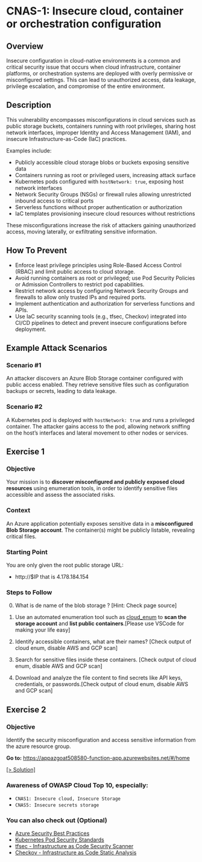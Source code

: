# CNAS-1: Insecure cloud, container or orchestration configuration  

## Overview

Insecure configuration in cloud-native environments is a common and critical security issue that occurs when cloud infrastructure, container platforms, or orchestration systems are deployed with overly permissive or misconfigured settings. This can lead to unauthorized access, data leakage, privilege escalation, and compromise of the entire environment.

## Description

This vulnerability encompasses misconfigurations in cloud services such as public storage buckets, containers running with root privileges, sharing host network interfaces, improper Identity and Access Management (IAM), and insecure Infrastructure-as-Code (IaC) practices. 

Examples include:

- Publicly accessible cloud storage blobs or buckets exposing sensitive data
- Containers running as root or privileged users, increasing attack surface
- Kubernetes pods configured with `hostNetwork: true`, exposing host network interfaces
- Network Security Groups (NSGs) or firewall rules allowing unrestricted inbound access to critical ports
- Serverless functions without proper authentication or authorization
- IaC templates provisioning insecure cloud resources without restrictions

These misconfigurations increase the risk of attackers gaining unauthorized access, moving laterally, or exfiltrating sensitive information.

## How To Prevent

* Enforce least privilege principles using Role-Based Access Control (RBAC) and limit public access to cloud storage.
* Avoid running containers as root or privileged; use Pod Security Policies or Admission Controllers to restrict pod capabilities.
* Restrict network access by configuring Network Security Groups and firewalls to allow only trusted IPs and required ports.
* Implement authentication and authorization for serverless functions and APIs.
* Use IaC security scanning tools (e.g., tfsec, Checkov) integrated into CI/CD pipelines to detect and prevent insecure configurations before deployment.

## Example Attack Scenarios

### Scenario #1

An attacker discovers an Azure Blob Storage container configured with public access enabled. They retrieve sensitive files such as configuration backups or secrets, leading to data leakage.

### Scenario #2

A Kubernetes pod is deployed with `hostNetwork: true` and runs a privileged container. The attacker gains access to the pod, allowing network sniffing on the host’s interfaces and lateral movement to other nodes or services.

## Exercise 1

### Objective
Your mission is to **discover misconfigured and publicly exposed cloud resources** using enumeration tools, in order to identify sensitive files accessible and assess the associated risks.

### Context
An Azure application potentially exposes sensitive data in a **misconfigured Blob Storage account**. The container(s) might be publicly listable, revealing critical files.

### Starting Point
You are only given the root public storage URL:

- http://$IP that is 4.178.184.154


### Steps to Follow

0. What is de name of the blob storage ? [Hint: Check page source]

1. Use an automated enumeration tool such as [cloud_enum](https://github.com/initstring/cloud_enum) to **scan the storage account** and **list public containers**.[Please use VSCode for making your life easy]

2. Identify accessible containers, what are their names? [Check output of cloud enum, disable AWS and GCP scan]

3. Search for sensitive files inside these containers. [Check output of cloud enum, disable AWS and GCP scan]

4. Download and analyze the file content to find secrets like API keys, credentials, or passwords.[Check output of cloud enum, disable AWS and GCP scan]


## Exercise 2
### Objective 
Identify the security misconfiguration and access sensitive information from the azure resource group.  

**Go to:** https://appazgoat508580-function-app.azurewebsites.net/#/home

[[> Solution]](https://github.com/ine-labs/AzureGoat/blob/master/attack-manuals/module-1/04-Security%20Misconfiguration.md)  

### Awareness of **OWASP Cloud Top 10**, especially:
- `CNAS1: Insecure cloud, Insecure Storage`
- `CNAS5: Insecure secrets storage`
  

### You can also check out (Optional)

* [Azure Security Best Practices](https://learn.microsoft.com/en-us/azure/security/fundamentals/best-practices)
* [Kubernetes Pod Security Standards](https://kubernetes.io/docs/concepts/security/pod-security-standards/)
* [tfsec - Infrastructure as Code Security Scanner](https://github.com/aquasecurity/tfsec)
* [Checkov - Infrastructure as Code Static Analysis](https://github.com/bridgecrewio/checkov)
